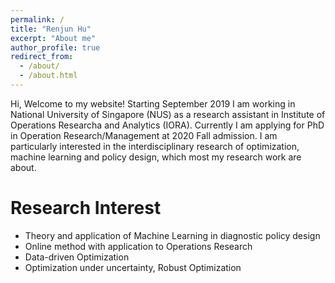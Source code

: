 ```yaml
---
permalink: /
title: "Renjun Hu"
excerpt: "About me"
author_profile: true
redirect_from: 
  - /about/
  - /about.html
---
```


Hi, Welcome to my website! Starting September 2019 I am working in National University of Singapore (NUS) as a research assistant in Institute of Operations Researcha and Analytics (IORA). Currently I am applying for PhD in Operation Research/Management at 2020 Fall admission. I am particularly interested in the interdisciplinary research of optimization, machine learning and policy design, which most my research work are about.

Research Interest 
=====
* Theory and application of Machine Learning in diagnostic policy design
* Online method with application to Operations Research
* Data-driven Optimization 
* Optimization under uncertainty, Robust Optimization
